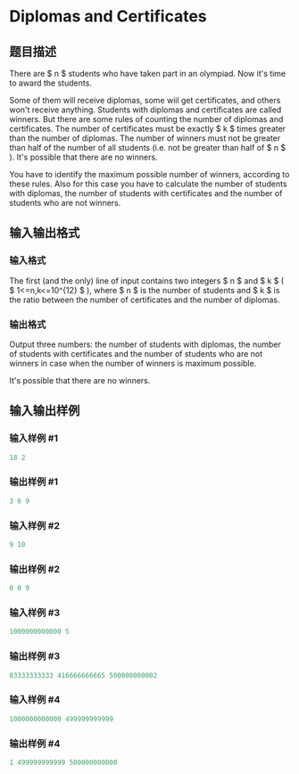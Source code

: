 # Diplomas and Certificates

## 题目描述

There are $ n $ students who have taken part in an olympiad. Now it's time to award the students.

Some of them will receive diplomas, some wiil get certificates, and others won't receive anything. Students with diplomas and certificates are called winners. But there are some rules of counting the number of diplomas and certificates. The number of certificates must be exactly $ k $ times greater than the number of diplomas. The number of winners must not be greater than half of the number of all students (i.e. not be greater than half of $ n $ ). It's possible that there are no winners.

You have to identify the maximum possible number of winners, according to these rules. Also for this case you have to calculate the number of students with diplomas, the number of students with certificates and the number of students who are not winners.

## 输入输出格式

### 输入格式

The first (and the only) line of input contains two integers $ n $ and $ k $ ( $ 1<=n,k<=10^{12} $ ), where $ n $ is the number of students and $ k $ is the ratio between the number of certificates and the number of diplomas.

### 输出格式

Output three numbers: the number of students with diplomas, the number of students with certificates and the number of students who are not winners in case when the number of winners is maximum possible.

It's possible that there are no winners.

## 输入输出样例

### 输入样例 #1

```cpp
18 2

```
### 输出样例 #1

```cpp
3 6 9

```
### 输入样例 #2

```cpp
9 10

```
### 输出样例 #2

```cpp
0 0 9

```
### 输入样例 #3

```cpp
1000000000000 5

```
### 输出样例 #3

```cpp
83333333333 416666666665 500000000002

```
### 输入样例 #4

```cpp
1000000000000 499999999999

```
### 输出样例 #4

```cpp
1 499999999999 500000000000

```
